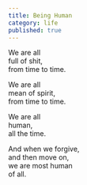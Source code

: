 ```yaml
---
title: Being Human
category: life
published: true
---
```


We are all  
full of shit,  
from time to time.

We are all  
mean of spirit,  
from time to time.
  
We are all  
human,  
all the time.

And when we forgive,  
and then move on,  
we are most human  
of all.
